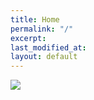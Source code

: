 ```yaml
---
title: Home
permalink: "/"
excerpt: 
last_modified_at: 
layout: default
---
```

<div class="limitedFull">
<img class="backgroundEle" src="https://clevder-hugle-2c32c1.netlify.app/assets/images/lightboximg_0780.jpg">
</div>